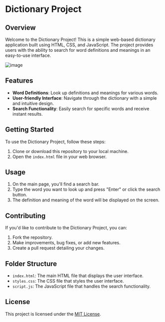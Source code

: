 # Dictionary Project 

## Overview

Welcome to the Dictionary Project! This is a simple web-based dictionary application built using HTML, CSS, and JavaScript. The project provides users with the ability to search for word definitions and meanings in an easy-to-use interface.

![image](https://github.com/divyan7982/Dictionary/assets/131895243/b1f07b88-a57d-4a35-91ab-5a349e954b9b)



## Features

- **Word Definitions**: Look up definitions and meanings for various words.
- **User-friendly Interface**: Navigate through the dictionary with a simple and intuitive design.
- **Search Functionality**: Easily search for specific words and receive instant results.

## Getting Started

To use the Dictionary Project, follow these steps:

1. Clone or download this repository to your local machine.
2. Open the `index.html` file in your web browser.

## Usage

1. On the main page, you'll find a search bar.
2. Type the word you want to look up and press "Enter" or click the search button.
3. The definition and meaning of the word will be displayed on the screen.

## Contributing

If you'd like to contribute to the Dictionary Project, you can:

1. Fork the repository.
2. Make improvements, bug fixes, or add new features.
3. Create a pull request detailing your changes.

## Folder Structure

- `index.html`: The main HTML file that displays the user interface.
- `styles.css`: The CSS file that styles the user interface.
- `script.js`: The JavaScript file that handles the search functionality.

## License

This project is licensed under the [MIT License](LICENSE).

